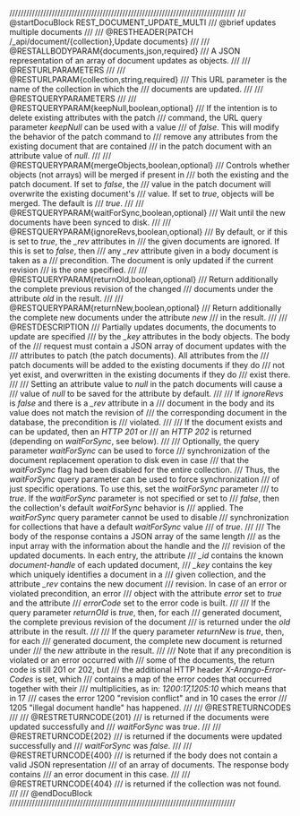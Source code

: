 ////////////////////////////////////////////////////////////////////////////////
/// @startDocuBlock REST_DOCUMENT_UPDATE_MULTI
/// @brief updates multiple documents
///
/// @RESTHEADER{PATCH /_api/document/{collection},Update documents}
///
/// @RESTALLBODYPARAM{documents,json,required}
/// A JSON representation of an array of document updates as objects.
///
/// @RESTURLPARAMETERS
///
/// @RESTURLPARAM{collection,string,required}
/// This URL parameter is the name of the collection in which the
/// documents are updated.
///
/// @RESTQUERYPARAMETERS
///
/// @RESTQUERYPARAM{keepNull,boolean,optional}
/// If the intention is to delete existing attributes with the patch
/// command, the URL query parameter *keepNull* can be used with a value
/// of *false*. This will modify the behavior of the patch command to
/// remove any attributes from the existing document that are contained
/// in the patch document with an attribute value of *null*.
///
/// @RESTQUERYPARAM{mergeObjects,boolean,optional}
/// Controls whether objects (not arrays) will be merged if present in
/// both the existing and the patch document. If set to *false*, the
/// value in the patch document will overwrite the existing document's
/// value. If set to *true*, objects will be merged. The default is
/// *true*.
///
/// @RESTQUERYPARAM{waitForSync,boolean,optional}
/// Wait until the new documents have been synced to disk.
///
/// @RESTQUERYPARAM{ignoreRevs,boolean,optional}
/// By default, or if this is set to *true*, the *_rev* attributes in 
/// the given documents are ignored. If this is set to *false*, then
/// any *_rev* attribute given in a body document is taken as a
/// precondition. The document is only updated if the current revision
/// is the one specified.
///
/// @RESTQUERYPARAM{returnOld,boolean,optional}
/// Return additionally the complete previous revision of the changed 
/// documents under the attribute *old* in the result.
///
/// @RESTQUERYPARAM{returnNew,boolean,optional}
/// Return additionally the complete new documents under the attribute *new*
/// in the result.
///
/// @RESTDESCRIPTION
/// Partially updates documents, the documents to update are specified
/// by the *_key* attributes in the body objects. The body of the
/// request must contain a JSON array of document updates with the
/// attributes to patch (the patch documents). All attributes from the
/// patch documents will be added to the existing documents if they do
/// not yet exist, and overwritten in the existing documents if they do
/// exist there.
///
/// Setting an attribute value to *null* in the patch documents will cause a
/// value of *null* to be saved for the attribute by default.
///
/// If *ignoreRevs* is *false* and there is a *_rev* attribute in a
/// document in the body and its value does not match the revision of
/// the corresponding document in the database, the precondition is
/// violated.
///
/// If the document exists and can be updated, then an *HTTP 201* or
/// an *HTTP 202* is returned (depending on *waitForSync*, see below).
///
/// Optionally, the query parameter *waitForSync* can be used to force
/// synchronization of the document replacement operation to disk even in case
/// that the *waitForSync* flag had been disabled for the entire collection.
/// Thus, the *waitForSync* query parameter can be used to force synchronization
/// of just specific operations. To use this, set the *waitForSync* parameter
/// to *true*. If the *waitForSync* parameter is not specified or set to
/// *false*, then the collection's default *waitForSync* behavior is
/// applied. The *waitForSync* query parameter cannot be used to disable
/// synchronization for collections that have a default *waitForSync* value
/// of *true*.
///
/// The body of the response contains a JSON array of the same length
/// as the input array with the information about the handle and the
/// revision of the updated documents. In each entry, the attribute
/// *_id* contains the known *document-handle* of each updated document,
/// *_key* contains the key which uniquely identifies a document in a
/// given collection, and the attribute *_rev* contains the new document
/// revision. In case of an error or violated precondition, an error
/// object with the attribute *error* set to *true* and the attribute
/// *errorCode* set to the error code is built.
///
/// If the query parameter *returnOld* is *true*, then, for each
/// generated document, the complete previous revision of the document
/// is returned under the *old* attribute in the result.
///
/// If the query parameter *returnNew* is *true*, then, for each
/// generated document, the complete new document is returned under
/// the *new* attribute in the result.
///
/// Note that if any precondition is violated or an error occurred with
/// some of the documents, the return code is still 201 or 202, but
/// the additional HTTP header *X-Arango-Error-Codes* is set, which
/// contains a map of the error codes that occurred together with their
/// multiplicities, as in: *1200:17,1205:10* which means that in 17
/// cases the error 1200 "revision conflict" and in 10 cases the error
/// 1205 "illegal document handle" has happened.
///
/// @RESTRETURNCODES
///
/// @RESTRETURNCODE{201}
/// is returned if the documents were updated successfully and
/// *waitForSync* was *true*.
///
/// @RESTRETURNCODE{202}
/// is returned if the documents were updated successfully and
/// *waitForSync* was *false*.
///
/// @RESTRETURNCODE{400}
/// is returned if the body does not contain a valid JSON representation
/// of an array of documents. The response body contains
/// an error document in this case.
///
/// @RESTRETURNCODE{404}
/// is returned if the collection was not found.
///
/// @endDocuBlock
////////////////////////////////////////////////////////////////////////////////
